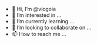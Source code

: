 - 👋 Hi, I’m @vicgoia
- 👀 I’m interested in ...
- 🌱 I’m currently learning ...
- 💞️ I’m looking to collaborate on ...
- 📫 How to reach me ...

<!---
vicgoia/vicgoia is a ✨ special ✨ repository because its `README.md` (this file) appears on your GitHub profile.
You can click the Preview link to take a look at your changes.
--->
